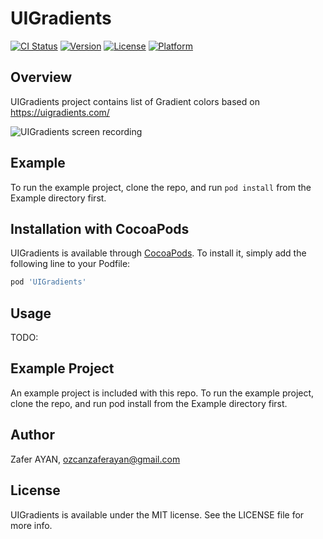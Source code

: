 # UIGradients

[![CI Status](https://img.shields.io/travis/ozcanzaferayan/UIGradients.svg?style=flat)](https://travis-ci.org/ozcanzaferayan/UIGradients)
[![Version](https://img.shields.io/cocoapods/v/UIGradients.svg?style=flat)](https://cocoapods.org/pods/UIGradients)
[![License](https://img.shields.io/cocoapods/l/UIGradients.svg?style=flat)](https://cocoapods.org/pods/UIGradients)
[![Platform](https://img.shields.io/cocoapods/p/UIGradients.svg?style=flat)](https://cocoapods.org/pods/UIGradients)

## Overview

UIGradients project contains list of Gradient colors based on https://uigradients.com/

![UIGradients screen recording](https://raw.githubusercontent.com/ozcanzaferayan/UIGradients/master/Screenshots/UIGradients_screen_recording.gif "UIGradients screen recording")

## Example

To run the example project, clone the repo, and run `pod install` from the Example directory first.

## Installation with CocoaPods

UIGradients is available through [CocoaPods](https://cocoapods.org). To install
it, simply add the following line to your Podfile:

```ruby
pod 'UIGradients'
```

## Usage

TODO:

## Example Project

An example project is included with this repo. To run the example project, clone the repo, and run pod install from the Example directory first.

## Author

Zafer AYAN, ozcanzaferayan@gmail.com

## License

UIGradients is available under the MIT license. See the LICENSE file for more info.

